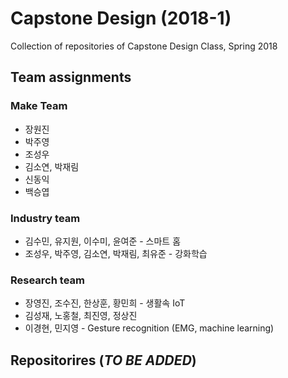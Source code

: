# Capstone Design (2018-1)
Collection of repositories of Capstone Design Class, Spring 2018

## Team assignments

### Make Team
* 장원진
* 박주영
* 조성우
* 김소연, 박재림
* 신동익
* 백승엽

### Industry team
* 김수민, 유지원, 이수미, 윤여준 - 스마트 홈
* 조성우, 박주영, 김소연, 박재림, 최유준 - 강화학습

### Research team
* 장영진, 조수진, 한상훈, 황민희 - 생활속 IoT
* 김성재, 노홍철, 최진영, 정상진
* 이경현, 민지영 - Gesture recognition (EMG, machine learning)

## Repositorires (*TO BE ADDED*)
